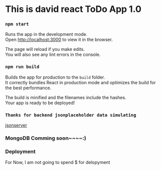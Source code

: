 # This is david react ToDo App 1.0

### `npm start`

Runs the app in the development mode.\
Open [http://localhost:3000](http://localhost:3000) to view it in the browser.

The page will reload if you make edits.\
You will also see any lint errors in the console.


### `npm run build`

Builds the app for production to the `build` folder.\
It correctly bundles React in production mode and optimizes the build for the best performance.

The build is minified and the filenames include the hashes.\
Your app is ready to be deployed!


### `Thanks for backend jsonplaceholder data simulating`
[jsonserver](https://jsonplaceholder.typicode.com/) 

### MongoDB Comming soon~~~~:)


### Deployment
For Now, I am not going to spend $ for delopyment

